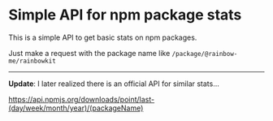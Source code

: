 # Simple API for npm package stats

This is a simple API to get basic stats on npm packages.

Just make a request with the package name like `/package/@rainbow-me/rainbowkit`

---

**Update**: I later realized there is an official API for similar stats...

https://api.npmjs.org/downloads/point/last-(day/week/month/year)/(packageName)
